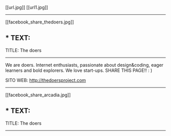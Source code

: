 [[url.jpg]]
[[url1.jpg]]

***
[[facebook_share_thedoers.jpg]]
## * TEXT:

TITLE: The doers 
***

We are doers. Internet enthusiasts, passionate about design&coding, eager learners and bold explorers.
We love start-ups.
SHARE THIS PAGE!! : )

SITO WEB: http://thedoersproject.com

***

[[facebook_share_arcadia.jpg]]
## * TEXT:

TITLE: The doers 
***